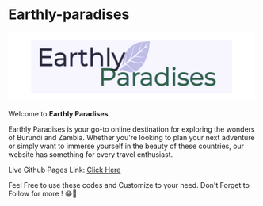 # Earthly-paradises

![about Image](/images/ProjectLogo.png)

Welcome to **Earthly Paradises**

Earthly Paradises is your go-to online destination for exploring the wonders of Burundi and Zambia. 
Whether you're looking to plan your next adventure or simply want to immerse yourself in the beauty of these countries, our website has something for every travel enthusiast.

Live Github Pages Link: [Click Here](https://brunoguyy12.github.io/Earthly-paradises/)


Feel Free to use these codes and Customize to your need. 
Don't Forget to Follow for more ! 😁👋
